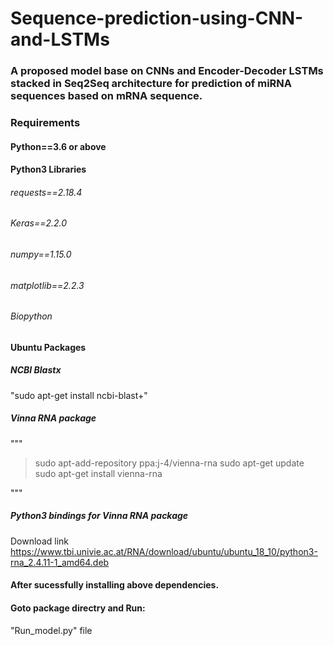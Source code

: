 # Sequence-prediction-using-CNN-and-LSTMs

### A proposed model base on CNNs and Encoder-Decoder LSTMs stacked in Seq2Seq architecture for prediction of miRNA sequences based on mRNA sequence.


### Requirements
#### Python==3.6 or above
#### Python3 Libraries
###### requests==2.18.4
###### Keras==2.2.0
###### numpy==1.15.0
###### matplotlib==2.2.3
###### Biopython

#### Ubuntu Packages

##### NCBI Blastx

"sudo apt-get install ncbi-blast+"

##### Vinna RNA package

"""
> sudo apt-add-repository ppa:j-4/vienna-rna
> sudo apt-get update
> sudo apt-get install vienna-rna

"""

##### Python3 bindings for Vinna RNA package

Download link https://www.tbi.univie.ac.at/RNA/download/ubuntu/ubuntu_18_10/python3-rna_2.4.11-1_amd64.deb


#### After sucessfully installing above dependencies.
#### Goto package directry and Run:
"Run_model.py" file

